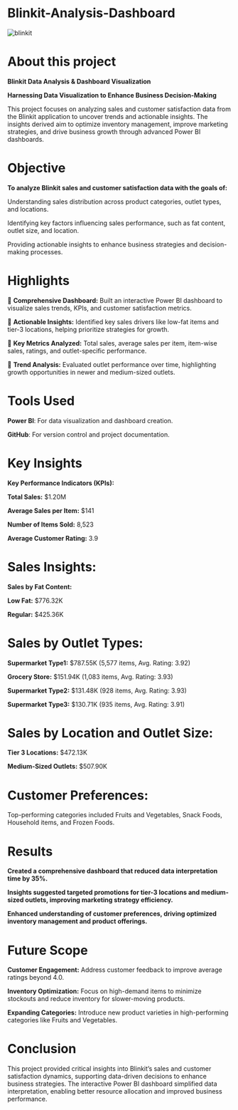 # Blinkit-Analysis-Dashboard
![blinkit](https://github.com/user-attachments/assets/5f013aa6-fa76-4742-b0e8-0c5daf3bb0a2)


# About this project

**Blinkit Data Analysis & Dashboard Visualization**

**Harnessing Data Visualization to Enhance Business Decision-Making**

This project focuses on analyzing sales and customer satisfaction data from the Blinkit application to uncover trends and actionable insights. The insights derived aim to optimize inventory management, improve marketing strategies, and drive business growth through advanced Power BI dashboards.


# Objective

**To analyze Blinkit sales and customer satisfaction data with the goals of:**

Understanding sales distribution across product categories, outlet types, and locations.

Identifying key factors influencing sales performance, such as fat content, outlet size, and location.

Providing actionable insights to enhance business strategies and decision-making processes.


# Highlights

🔶 **Comprehensive Dashboard:** Built an interactive Power BI dashboard to visualize sales trends, KPIs, and customer satisfaction metrics.

🔶 **Actionable Insights:** Identified key sales drivers like low-fat items and tier-3 locations, helping prioritize strategies for growth.

🔶 **Key Metrics Analyzed:** Total sales, average sales per item, item-wise sales, ratings, and outlet-specific performance.

🔶 **Trend Analysis:** Evaluated outlet performance over time, highlighting growth opportunities in newer and medium-sized outlets.


# Tools Used

**Power BI**: For data visualization and dashboard creation.

**GitHub**: For version control and project documentation.


# Key Insights

**Key Performance Indicators (KPIs):**

**Total Sales:** $1.20M

**Average Sales per Item:** $141

**Number of Items Sold:** 8,523

**Average Customer Rating:** 3.9


# Sales Insights:

**Sales by Fat Content:**

**Low Fat:** $776.32K

**Regular:** $425.36K


# Sales by Outlet Types:

**Supermarket Type1:** $787.55K (5,577 items, Avg. Rating: 3.92)

**Grocery Store:** $151.94K (1,083 items, Avg. Rating: 3.93)

**Supermarket Type2:** $131.48K (928 items, Avg. Rating: 3.93)

**Supermarket Type3:** $130.71K (935 items, Avg. Rating: 3.91)


# Sales by Location and Outlet Size:

**Tier 3 Locations:** $472.13K

**Medium-Sized Outlets:** $507.90K


# Customer Preferences:

Top-performing categories included Fruits and Vegetables, Snack Foods, Household items, and Frozen Foods.


# Results

**Created a comprehensive dashboard that reduced data interpretation time by 35%.**

**Insights suggested targeted promotions for tier-3 locations and medium-sized outlets, improving marketing strategy efficiency.**

**Enhanced understanding of customer preferences, driving optimized inventory management and product offerings.**


# Future Scope

**Customer Engagement:** Address customer feedback to improve average ratings beyond 4.0.

**Inventory Optimization:** Focus on high-demand items to minimize stockouts and reduce inventory for slower-moving products.

**Expanding Categories:** Introduce new product varieties in high-performing categories like Fruits and Vegetables.


# Conclusion

This project provided critical insights into Blinkit’s sales and customer satisfaction dynamics, supporting data-driven decisions to enhance business strategies. The interactive Power BI dashboard simplified data interpretation, enabling better resource allocation and improved business performance.
